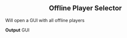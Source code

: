 <h2 style="text-align:center;"> Offline Player Selector</h2>

Will open a GUI with all offline players
<br>

**Output**
GUI
<br>
